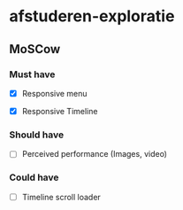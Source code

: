 # afstuderen-exploratie

## MoSCow
### Must have
- [x] Responsive menu
- [x] Responsive Timeline


### Should have
- [ ] Perceived performance (Images, video) 

### Could have
- [ ] Timeline scroll loader
